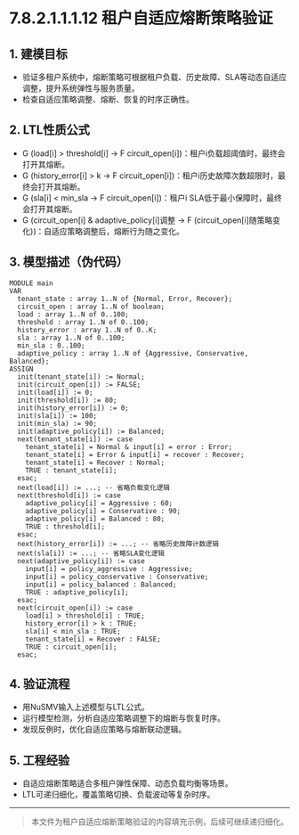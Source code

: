 # 7.8.2.1.1.1.12 租户自适应熔断策略验证

## 1. 建模目标

- 验证多租户系统中，熔断策略可根据租户负载、历史故障、SLA等动态自适应调整，提升系统弹性与服务质量。
- 检查自适应策略调整、熔断、恢复的时序正确性。

## 2. LTL性质公式

- G (load[i] > threshold[i] -> F circuit_open[i])：租户i负载超阈值时，最终会打开其熔断。
- G (history_error[i] > k -> F circuit_open[i])：租户i历史故障次数超限时，最终会打开其熔断。
- G (sla[i] < min_sla -> F circuit_open[i])：租户i SLA低于最小保障时，最终会打开其熔断。
- G (circuit_open[i] & adaptive_policy[i]调整 -> F (circuit_open[i]随策略变化))：自适应策略调整后，熔断行为随之变化。

## 3. 模型描述（伪代码）

```smv
MODULE main
VAR
  tenant_state : array 1..N of {Normal, Error, Recover};
  circuit_open : array 1..N of boolean;
  load : array 1..N of 0..100;
  threshold : array 1..N of 0..100;
  history_error : array 1..N of 0..K;
  sla : array 1..N of 0..100;
  min_sla : 0..100;
  adaptive_policy : array 1..N of {Aggressive, Conservative, Balanced};
ASSIGN
  init(tenant_state[i]) := Normal;
  init(circuit_open[i]) := FALSE;
  init(load[i]) := 0;
  init(threshold[i]) := 80;
  init(history_error[i]) := 0;
  init(sla[i]) := 100;
  init(min_sla) := 90;
  init(adaptive_policy[i]) := Balanced;
  next(tenant_state[i]) := case
    tenant_state[i] = Normal & input[i] = error : Error;
    tenant_state[i] = Error & input[i] = recover : Recover;
    tenant_state[i] = Recover : Normal;
    TRUE : tenant_state[i];
  esac;
  next(load[i]) := ...; -- 省略负载变化逻辑
  next(threshold[i]) := case
    adaptive_policy[i] = Aggressive : 60;
    adaptive_policy[i] = Conservative : 90;
    adaptive_policy[i] = Balanced : 80;
    TRUE : threshold[i];
  esac;
  next(history_error[i]) := ...; -- 省略历史故障计数逻辑
  next(sla[i]) := ...; -- 省略SLA变化逻辑
  next(adaptive_policy[i]) := case
    input[i] = policy_aggressive : Aggressive;
    input[i] = policy_conservative : Conservative;
    input[i] = policy_balanced : Balanced;
    TRUE : adaptive_policy[i];
  esac;
  next(circuit_open[i]) := case
    load[i] > threshold[i] : TRUE;
    history_error[i] > k : TRUE;
    sla[i] < min_sla : TRUE;
    tenant_state[i] = Recover : FALSE;
    TRUE : circuit_open[i];
  esac;
```

## 4. 验证流程

- 用NuSMV输入上述模型与LTL公式。
- 运行模型检测，分析自适应策略调整下的熔断与恢复时序。
- 发现反例时，优化自适应策略与熔断联动逻辑。

## 5. 工程经验

- 自适应熔断策略适合多租户弹性保障、动态负载均衡等场景。
- LTL可递归细化，覆盖策略切换、负载波动等复杂时序。

---
> 本文件为租户自适应熔断策略验证的内容填充示例，后续可继续递归细化。
